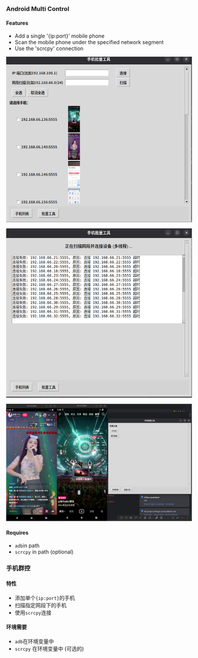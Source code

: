 ### Android Multi Control

#### Features

- Add a single '{ip:port}' mobile phone
- Scan the mobile phone under the specified network segment
- Use the 'scrcpy' connection

![](./static/pic/first_page.png)

![](./static/pic/scan.png)

![](./static/pic/tools.png)

#### Requires

- `adb`in path
- `scrcpy` in path (optional)

### 手机群控

#### 特性

- 添加单个`{ip:port}`的手机
- 扫描指定网段下的手机
- 使用`scrcpy`连接

#### 环境需要

- `adb`在环境变量中
- `scrcpy` 在环境变量中 (可选的)